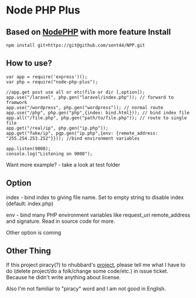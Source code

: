 # Node PHP Plus
Based on [NodePHP](https://github.com/mkschreder/node-php) with more feature
Install
-------
	npm install git+https://git@github.com/sent44/NPP.git
How to use?
-----------
	var app = require('express')();
	var php = require("node-php-plus");

	//app.get post use all or etc(file or dir [,option]);
	app.use("/laravel", php.gen("laravel/index.php")); // forward to framwork
	app.use("/wordpress", php.gen("wordpress")); // normal route
	app.use("/php", php.gen("php",{index: bind.html})); // bind index file
	app.all("/file.php", php.gen("path/to/file.php")); // route to single file
	app.get("/real/ip", php.gen("ip.php"));
	app.get("fake/ip", pgp.gen("ip.php",{env: {remote_address: "255.254.253.252"}})); //bind environment variables

	app.listen(9000);
	console.log("Listening on 9000");

Want more example? - take a look at test folder

Option
------
index - bind index to giving file name. Set to empty string to disable index (default: index.php)

env - bind many PHP environment variables like request_uri remote_address and signature. Read in source code for more.

Other option is coming

Other Thing
-----------
If this project piracy(?) to nhubbard's [project](https://github.com/mkschreder/node-php),
please tell me what I have to do (delete project/do a folk/change some code/etc.) in issue ticket. Because he didn't write anything about license.

Also I'm not familiar to "piracy" word and I am not good in English.
